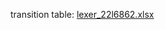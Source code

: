 transition table:
[lexer_22l6862.xlsx](https://github.com/user-attachments/files/20137575/lexer_22l6862.xlsx)
